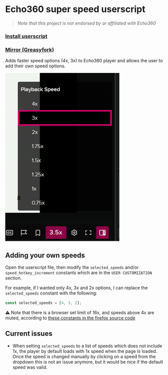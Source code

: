 # Echo360 super speed userscript

> _Note that this project is not endorsed by or affiliated with Echo360_

### [Install userscript](https://github.com/peter-tanner/Echo360-Super-Speed/raw/master/echo360-super-speed.user.js)

### [Mirror (Greasyfork)](https://greasyfork.org/en/scripts/501694-echo360-super-speed)

Adds faster speed options (4x, 3x) to Echo360 player and allows the user to add their own speed options.

![Dropdown with 4x and 3x speeds](superspeed.png)

## Adding your own speeds

Open the userscript file, then modify the `selected_speeds` and/or `speed_hotkey_increment` constants which are in the `USER CUSTOMIZATION` section.

For example, if I wanted only 4x, 3x and 2x options, I can replace the `selected_speeds` constant with the following:

```js
const selected_speeds = [4, 3, 2];
```

⚠ Note that there is a browser set limit of 16x, and speeds above 4x are muted, according to [these constants in the firefox source code](https://searchfox.org/mozilla-central/rev/f1c881ba5603410dacbe52874053af38bd825c3b/dom/html/HTMLMediaElement.cpp#179-183)

## Current issues

- When setting `selected_speeds` to a list of speeds which does not include 1x, the player by default loads with 1x speed when the page is loaded. Once the speed is changed manually by clicking on a speed from the dropdown this is not an issue anymore, but it would be nice if the default speed was valid.
